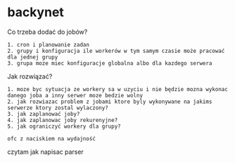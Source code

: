 # backynet



Co trzeba dodać do jobów?

    1. cron i planowanie zadan
    2. grupy i konfiguracja ile workerów w tym samym czasie może pracować dla jednej grupy
    3. grupa moze miec konfiguracje globalna albo dla kazdego serwera

Jak rozwiązać?

    1. moze byc sytuacja ze workery sa w uzyciu i nie będzie mozna wykonac danego joba a inny serwer moze bedzie wolny
    2. jak rozwiazac problem z jobami ktore byly wykonywane na jakims serwerze ktory zostal wylaczony?
    3. jak zaplanować joby?
    4. jak zaplanowac joby rekurenyjne?
    5. jak ograniczyć workery dla grupy?

    ofc z naciskiem na wydajność


czytam jak napisac parser